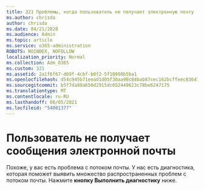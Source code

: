 ```yaml
---
title: 321 Проблемы, когда пользователь не получает электронную почту
ms.author: chrisda
author: chrisda
ms.date: 04/21/2020
ms.audience: Admin
ms.topic: article
ms.service: o365-administration
ROBOTS: NOINDEX, NOFOLLOW
localization_priority: Normal
ms.collection: Adm_O365
ms.custom: 321
ms.assetid: 2a1f6f67-d69f-4cbf-b0f2-5f10998b5ba1
ms.openlocfilehash: d54c945b71eead1d05f30aa90c84bab87cec162bcffeec836471b5a25c5055e6
ms.sourcegitcommit: b5f7da89a650d2915dc652449623c78be6247175
ms.translationtype: MT
ms.contentlocale: ru-RU
ms.lasthandoff: 08/05/2021
ms.locfileid: "54001377"
---
```

# <a name="a-user-isnt-receiving-email-messages"></a>Пользователь не получает сообщения электронной почты

Похоже, у вас есть проблема с потоком почты. У нас есть диагностика, которая поможет выявить множество распространенных проблем с потоком почты. Нажмите **кнопку Выполнить диагностику** ниже.
 